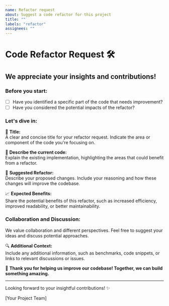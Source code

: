 ```yaml
---
name: Refactor request
about: Suggest a code refactor for this project
title: ""
labels: "refactor"
assignees: ""
---
```


# Code Refactor Request 🛠️

## We appreciate your insights and contributions!

### Before you start:

- [ ] Have you identified a specific part of the code that needs improvement?
- [ ] Have you considered the potential impacts of the refactor?

### Let's dive in:

🌟 **Title:**  
A clear and concise title for your refactor request. Indicate the area or component of the code you're focusing on.

💬 **Describe the current code:**  
Explain the existing implementation, highlighting the areas that could benefit from a refactor.

🔧 **Suggested Refactor:**  
Describe your proposed changes. Include your reasoning and how these changes will improve the codebase.

📈 **Expected Benefits:**  
Share the potential benefits of this refactor, such as increased efficiency, improved readability, or better maintainability.

### Collaboration and Discussion:

We value collaboration and different perspectives. Feel free to suggest your ideas and discuss potential approaches.

🔍 **Additional Context:**  
Include any additional information, such as benchmarks, code snippets, or links to relevant discussions or issues.

🙌 **Thank you for helping us improve our codebase! Together, we can build something amazing.**

---

Looking forward to your insightful contributions! ✨

[Your Project Team]
